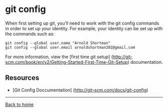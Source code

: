 # git config
When first setting up git, you'll need to work with the git config commands in order to set up your identity. 
For example, your identity can be set up with the commands such as: 
```
git config --global user.name "Arnold Shortman"
git config --global user.email arnoldshortman202@gmail.com
```
For more information, view the [first time git setup] (http://git-scm.com/book/en/v2/Getting-Started-First-Time-Git-Setup) documentation.
## Resources
- [Git Config Doccumentation] (http://git-scm.com/docs/git-config) 
---
[Back to home](../README.md)

